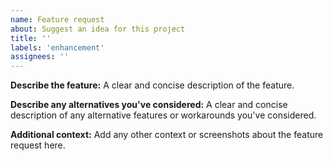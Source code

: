 ```yaml
---
name: Feature request
about: Suggest an idea for this project
title: ''
labels: 'enhancement'
assignees: ''
---
```


**Describe the feature:**
A clear and concise description of the feature.

**Describe any alternatives you've considered:**
A clear and concise description of any alternative features or workarounds you've considered.

**Additional context:**
Add any other context or screenshots about the feature request here.
